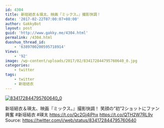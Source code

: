 ```yaml
---
id: 4304
title: 新垣結衣＆瑛太、映画『ミックス。』撮影快調！
date: '2017-02-22T07:00:07+08:00'
author: GakkyBot
layout: post
guid: 'http://www.gakky.me/4304.html'
permalink: /4304.html
duoshuo_thread_id:
    - '6389700200595718914'
Views:
    - '92'
image: /wp-content/uploads/2017/02/834172844795760640_0.jpg
categories:
    - twitter
tags:
    - twitter
    - 新垣结衣
---
```


[![834172844795760640_0](http://www.yui-aragaki.org/wp-content/uploads/2017/02/834172844795760640_0.jpg)](http://www.yui-aragaki.org/wp-content/uploads/2017/02/834172844795760640_0.jpg)

新垣結衣＆瑛太、映画『ミックス。』撮影快調！ 笑顔の“初”2ショットにファン興奮 #新垣結衣 #瑛太 https://t.co/Qc2Gj4iPhx https://t.co/QTH2W7RL9v  
Source: <https://twitter.com/i/web/status/834172844795760640>